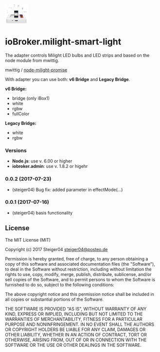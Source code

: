 ![milight-smart-light Logo](admin/lib/images/milight-smart-light-md.png)

# ioBroker.milight-smart-light

The adapter controls Milight LED bulbs and LED strips and based on the node module from mwittig.

mwittig / [node-milight-promise](https://github.com/mwittig/node-milight-promise)

With adapter you can use both: **v6 Bridge** and **Legacy Bridge**.

**v6 Bridge:**

- bridge (only iBox1)
- white
- rgbw
- fullColor


**Legacy Bridge:**
- white
- rgbw

### Versions

- **Node.js**: use v. 6.00 or higher
- **iobroker.admin**: use v. 1.8.2 or higehr

### 0.0.2 (2017-07-23)
- (steiger04) Bug fix: added parameter in effectMode(...)

### 0.0.1 (2017-07-16)
- (steiger04) basis functionality

## License

The MIT License (MIT)

Copyright (c) 2017 Steiger04 <steiger04@posteo.de>

Permission is hereby granted, free of charge, to any person obtaining a copy
of this software and associated documentation files (the "Software"), to deal
in the Software without restriction, including without limitation the rights
to use, copy, modify, merge, publish, distribute, sublicense, and/or sell
copies of the Software, and to permit persons to whom the Software is
furnished to do so, subject to the following conditions:

The above copyright notice and this permission notice shall be included in
all copies or substantial portions of the Software.

THE SOFTWARE IS PROVIDED "AS IS", WITHOUT WARRANTY OF ANY KIND, EXPRESS OR
IMPLIED, INCLUDING BUT NOT LIMITED TO THE WARRANTIES OF MERCHANTABILITY,
FITNESS FOR A PARTICULAR PURPOSE AND NONINFRINGEMENT. IN NO EVENT SHALL THE
AUTHORS OR COPYRIGHT HOLDERS BE LIABLE FOR ANY CLAIM, DAMAGES OR OTHER
LIABILITY, WHETHER IN AN ACTION OF CONTRACT, TORT OR OTHERWISE, ARISING FROM,
OUT OF OR IN CONNECTION WITH THE SOFTWARE OR THE USE OR OTHER DEALINGS IN
THE SOFTWARE.
